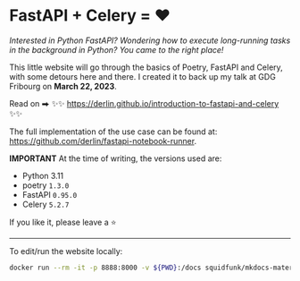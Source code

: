 # FastAPI + Celery = ♥

*Interested in Python FastAPI? Wondering how to execute long-running tasks in the background
in Python? You came to the right place!*

This little website will go through the basics of Poetry, FastAPI and Celery, with some detours
here and there. I created it to back up my talk at GDG Fribourg on **March 22, 2023**.

Read on ⮕ ✨✨ https://derlin.github.io/introduction-to-fastapi-and-celery ✨✨

The full implementation of the use case can be found at: 
https://github.com/derlin/fastapi-notebook-runner.

**IMPORTANT** At the time of writing, the versions used are:

* Python 3.11
* poetry `1.3.0`
* FastAPI `0.95.0`
* Celery `5.2.7`

If you like it, please leave a :star:

---

To edit/run the website locally:

```bash
docker run --rm -it -p 8888:8000 -v ${PWD}:/docs squidfunk/mkdocs-material
```